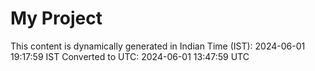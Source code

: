 # My Project

This content is dynamically generated in Indian Time (IST): 2024-06-01 19:17:59 IST
Converted to UTC: 2024-06-01 13:47:59 UTC
